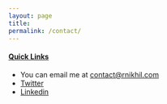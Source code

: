 ```yaml
---
layout: page
title:
permalink: /contact/
---
```

#### <u>Quick Links </u>

- You can email me at contact@rnikhil.com
- <a href="https://twitter.com/rnikhilcom">Twitter </a>
- <a href="https://www.linkedin.com/in/rnikhilcom/">Linkedin </a>

